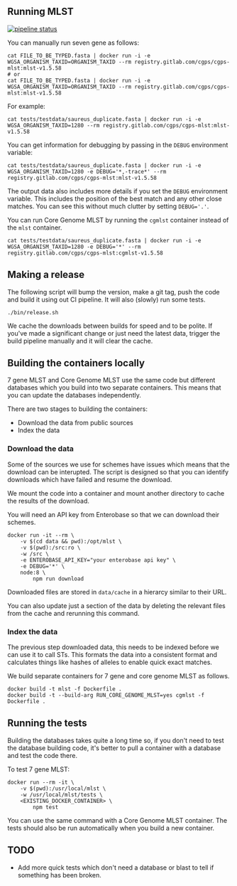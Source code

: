 ## Running MLST

[![pipeline status](https://gitlab.com/cgps/cgps-mlst/badges/master/pipeline.svg)](https://gitlab.com/cgps/cgps-mlst/commits/master)

You can manually run seven gene as follows:

```
cat FILE_TO_BE_TYPED.fasta | docker run -i -e WGSA_ORGANISM_TAXID=ORGANISM_TAXID --rm registry.gitlab.com/cgps/cgps-mlst:mlst-v1.5.58
# or
cat FILE_TO_BE_TYPED.fasta | docker run -i -e WGSA_ORGANISM_TAXID=ORGANISM_TAXID --rm registry.gitlab.com/cgps/cgps-mlst:mlst-v1.5.58
```

For example:

```
cat tests/testdata/saureus_duplicate.fasta | docker run -i -e WGSA_ORGANISM_TAXID=1280 --rm registry.gitlab.com/cgps/cgps-mlst:mlst-v1.5.58
```

You can get information for debugging by passing in the `DEBUG` environment variable:

```
cat tests/testdata/saureus_duplicate.fasta | docker run -i -e WGSA_ORGANISM_TAXID=1280 -e DEBUG='*,-trace*' --rm registry.gitlab.com/cgps/cgps-mlst:mlst-v1.5.58
```

The output data also includes more details if you set the `DEBUG` environment variable.  This includes 
the position of the best match and any other close matches.  You can see this without much clutter 
by setting `DEBUG='.'`.

You can run Core Genome MLST by running the `cgmlst` container instead of the `mlst` container.

```
cat tests/testdata/saureus_duplicate.fasta | docker run -i -e WGSA_ORGANISM_TAXID=1280 -e DEBUG='*' --rm registry.gitlab.com/cgps/cgps-mlst:cgmlst-v1.5.58
```

## Making a release

The following script will bump the version, make a git tag, push the code and build it using out CI
pipeline.  It will also (slowly) run some tests.

```
./bin/release.sh
```

We cache the downloads between builds for speed and to be polite.  If you've made a significant change or
just need the latest data, trigger the build pipeline manually and it will clear the cache.

## Building the containers locally

7 gene MLST and Core Genome MLST use the same code but different databases 
which you build into two separate containers.  This means that you can 
update the databases independently.

There are two stages to building the containers:

* Download the data from public sources
* Index the data

### Download the data

Some of the sources we use for schemes have issues which means that the 
download can be interupted.  The script is designed so that you can identify 
downloads which have failed and resume the download.

We mount the code into a container and mount another directory to cache 
the results of the download.

You will need an API key from Enterobase so that we can download their 
schemes.

```
docker run -it --rm \
    -v $(cd data && pwd):/opt/mlst \
    -v $(pwd):/src:ro \
    -w /src \
    -e ENTEROBASE_API_KEY="your enterobase api key" \
    -e DEBUG='*' \
    node:8 \
        npm run download
```

Downloaded files are stored in `data/cache` in a hierarcy similar to 
their URL.

You can also update just a section of the data by deleting the relevant 
files from the cache and rerunning this command.

### Index the data

The previous step downloaded data, this needs to be indexed before we can 
use it to call STs.  This formats the data into a consistent format and 
calculates things like hashes of alleles to enable quick exact matches.

We build separate containers for 7 gene and core genome MLST as follows.

```
docker build -t mlst -f Dockerfile .
docker build -t --build-arg RUN_CORE_GENOME_MLST=yes cgmlst -f Dockerfile .
```

## Running the tests

Building the databases takes quite a long time so, if you don't need to test 
the database building code, it's better to pull a container with a database 
and test the code there.

To test 7 gene MLST:

```
docker run --rm -it \
    -v $(pwd):/usr/local/mlst \
    -w /usr/local/mlst/tests \
    <EXISTING_DOCKER_CONTAINER> \
        npm test
```

You can use the same command with a Core Genome MLST container.  The tests 
should also be run automatically when you build a new container.

## TODO

* Add more quick tests which don't need a database or blast to tell if something
  has been broken.